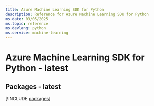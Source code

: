 ```yaml
---
title: Azure Machine Learning SDK for Python
description: Reference for Azure Machine Learning SDK for Python
ms.date: 03/05/2025
ms.topic: reference
ms.devlang: python
ms.service: machine-learning
---
```

# Azure Machine Learning SDK for Python - latest
## Packages - latest
[!INCLUDE [packages](machine-learning-index.md)]